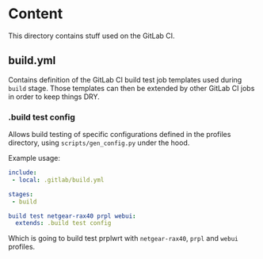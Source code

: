 # Content

This directory contains stuff used on the GitLab CI.

## build.yml

Contains definition of the GitLab CI build test job templates used during `build` stage. Those templates can then be extended by other GitLab CI jobs in order to keep things DRY.

### .build test config

Allows build testing of specific configurations defined in the profiles directory, using `scripts/gen_config.py` under the hood.

Example usage:

```yaml
include:
 - local: .gitlab/build.yml

stages:
 - build

build test netgear-rax40 prpl webui:
  extends: .build test config
```

Which is going to build test prplwrt with `netgear-rax40`, `prpl` and `webui` profiles.
